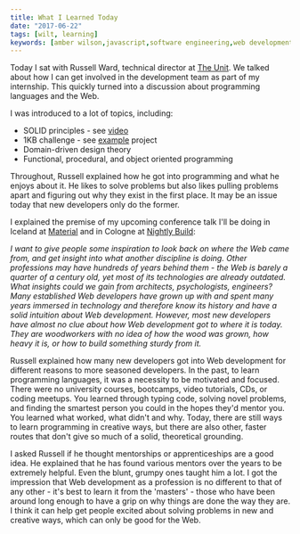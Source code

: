 ```yaml
---
title: What I Learned Today
date: "2017-06-22"
tags: [wilt, learning]
keywords: [amber wilson,javascript,software engineering,web development, coding, code newbie]
---
```


Today I sat with Russell Ward, technical director at [The Unit](https://www.theunit.co.uk/). We talked about how I can get involved in the development team as part of my internship. This quickly turned into a discussion about programming languages and the Web.

I was introduced to a lot of topics, including:

*   SOLID principles - see [video](https://www.youtube.com/watch?v=GtZtQ2VFweA)
*   1KB challenge - see [example](https://hackaday.io/project/19033-1k-lcd-tinyfont) project
*   Domain-driven design theory
*   Functional, procedural, and object oriented programming

Throughout, Russell explained how he got into programming and what he enjoys about it. He likes to solve problems but also likes pulling problems apart and figuring out why they exist in the first place. It may be an issue today that new developers only do the former.

I explained the premise of my upcoming conference talk I'll be doing in Iceland at [Material](https://web.material.is/2017/) and in Cologne at [Nightly Build](https://nightlybuild.io/):

_I want to give people some inspiration to look back on where the Web came from, and get insight into what another discipline is doing. Other professions may have hundreds of years behind them - the Web is barely a quarter of a century old, yet most of its technologies are already outdated. What insights could we gain from architects, psychologists, engineers? Many established Web developers have grown up with and spent many years immersed in technology and therefore know its history and have a solid intuition about Web development. However, most new developers have almost no clue about how Web development got to where it is today. They are woodworkers with no idea of how the wood was grown, how heavy it is, or how to build something sturdy from it._

Russell explained how many new developers got into Web development for different reasons to more seasoned developers. In the past, to learn programming languages, it was a necessity to be motivated and focused. There were no university courses, bootcamps, video tutorials, CDs, or coding meetups. You learned through typing code, solving novel problems, and finding the smartest person you could in the hopes they'd mentor you. You learned what worked, what didn't and why. Today, there are still ways to learn programming in creative ways, but there are also other, faster routes that don't give so much of a solid, theoretical grounding.

I asked Russell if he thought mentorships or apprenticeships are a good idea. He explained that he has found various mentors over the years to be extremely helpful. Even the blunt, grumpy ones taught him a lot. I got the impression that Web development as a profession is no different to that of any other - it's best to learn it from the 'masters' - those who have been around long enough to have a grip on why things are done the way they are. I think it can help get people excited about solving problems in new and creative ways, which can only be good for the Web.
